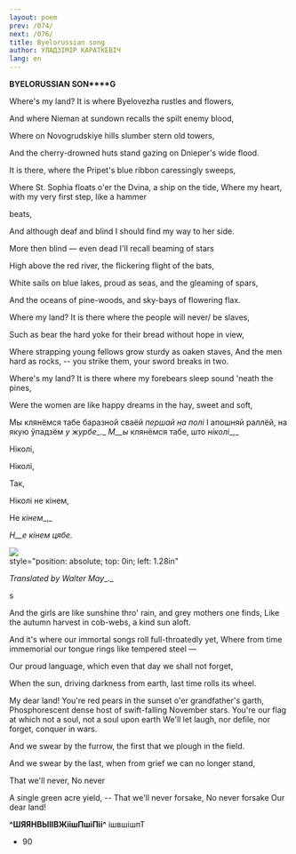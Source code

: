 ```yaml
---
layout: poem
prev: /074/
next: /076/
title: Byelorussian song
author: УЛАДЗІМІР КАРАТКЕВІЧ
lang: en
---
```



 
**BYELORUSSIAN SON****G**

Where's my land? It is where Byelovezha rustles and flowers,

And where Nieman at sundown recalls the spilt enemy blood,

Where on Novogrudskiye hills slumber stern old towers,

And the cherry-drowned huts stand gazing on Dnieper's wide flood.

It is there, where the Pripet's blue ribbon caressingly sweeps,

Where St. Sophia floats o'er the Dvina, a ship on the tide, Where my heart, with my very first step, like a hammer

beats,

And although deaf and blind I should find my way to her side.

More then blind — even dead I'll recall beaming of stars

High above the red river, the flickering flight of the bats,

White sails on blue lakes, proud as seas, and the gleaming of spars,

And the oceans of pine-woods, and sky-bays of flowering flax.

Where my land? It is there where the people will never/ be slaves,

Such as bear the hard yoke for their bread without hope in view,

Where strapping young fellows grow sturdy as oaken staves, And the men hard as rocks, -- you strike them, your sword breaks in two.

Where's my land? It is there where my forebears sleep sound 'neath the pines,

Were the women are like happy dreams in the hay, sweet and soft,

Мы клянёмся табе баразной сваёй _першай на полі_ I апошняй раллёй, на якую ўпадзём _у журбе__._ _М__ы_ клянёмся табе, што _ніколі__,_

Ніколі,

Ніколі,

Так,

Ніколі не кінем,

He _кінем__,_

_H__e_ _кінем цябе._

![](2022-%D0%9C%D1%96%D0%BD%D1%81%D0%BA-%D0%BB%D1%83%D1%87%D0%BD%D0%B0%D1%81%D1%86%D1%8C-%D0%BC%D1%96%D0%BA%D0%BE%D0%BB%D0%B0-%D0%BC%D1%8F%D1%82%D0%BB%D1%96%D1%86%D0%BA%D1%96_html_59fe04d9f32a9ce1.jpg)  
style="position: absolute; top: 0in; left: 1.28in"

_Translated by Walter May__._

s

And the girls are like sunshine thro' rain, and grey mothers one finds, Like  the autumn harvest in cob-webs, a kind sun aloft.

And it's where our immortal songs roll full-throatedly yet, Where from time immemorial our tongue rings like tempered steel —

Our proud language, which even that day we shall not forget,

When the sun, driving darkness from earth, last time rolls its wheel.

My dear land! You're red pears in the sunset o'er grandfather's garth, Phosphorescent dense host of swift-falling November stars. You're our flag at which not a soul, not a soul upon earth We'll let laugh, nor defile, nor forget, conquer in wars.

And we swear by the furrow, the first that we plough in the field.

And we swear by the last, when from grief we can no longer stand,

That we'll never, No never

A single green acre yield, -- That we'll never forsake, No never forsake Our  dear land!

**^ШЯЯНВЫІІВЖіішПшіПіі^** ішвшішпТ

 * 90
